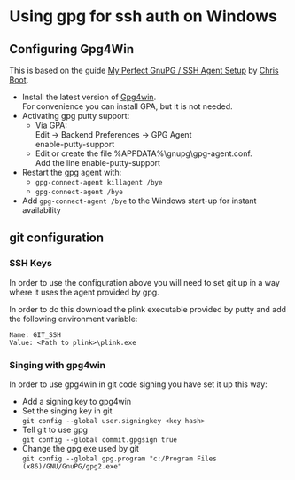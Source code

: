 # Using gpg for ssh auth on Windows

## Configuring Gpg4Win

This is based on the guide [My Perfect GnuPG / SSH Agent Setup](http://www.bootc.net/archives/2013/06/09/my-perfect-gnupg-ssh-agent-setup/) by [Chris Boot](http://www.bootc.net/archives/author/bootc/).

* Install the latest version of [Gpg4win](https://www.gpg4win.org/).  
For convenience you can install GPA, but it is not needed.
* Activating gpg putty support:
  * Via GPA:  
  Edit -> Backend Preferences -> GPG Agent  
  enable-putty-support
  * Edit or create the file %APPDATA%\gnupg\gpg-agent.conf.  
  Add the line enable-putty-support
* Restart the gpg agent with:
  * `gpg-connect-agent killagent /bye`
  * `gpg-connect-agent /bye`
* Add `gpg-connect-agent /bye` to the Windows start-up for instant availability

## git configuration

### SSH Keys

In order to use the configuration above you will need to set git up in a way where it uses the agent provided by gpg.

In order to do this download the plink executable provided by putty and add the following environment variable:
```
Name: GIT_SSH
Value: <Path to plink>\plink.exe
```

### Singing with gpg4win

In order to use gpg4win in git code signing you have set it up this way:
* Add a signing key to gpg4win
* Set the singing key in git  
`git config --global user.signingkey <key hash>`
* Tell git to use gpg  
`git config --global commit.gpgsign true`
* Change the gpg exe used by git  
`git config --global gpg.program "c:/Program Files (x86)/GNU/GnuPG/gpg2.exe"`

